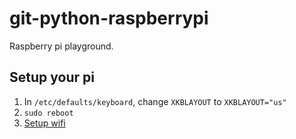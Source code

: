 # git-python-raspberrypi
Raspberry pi playground.

## Setup your pi

1. In `/etc/defaults/keyboard`, change `XKBLAYOUT` to `XKBLAYOUT="us"`
1. `sudo reboot`
1. [Setup wifi](http://www.raspberrypi.org/documentation/configuration/wireless/wireless-cli.md)
